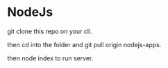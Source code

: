 # NodeJs

git clone this repo on your cli.

then cd into the folder and git pull origin nodejs-apps.

then node index to run server.
